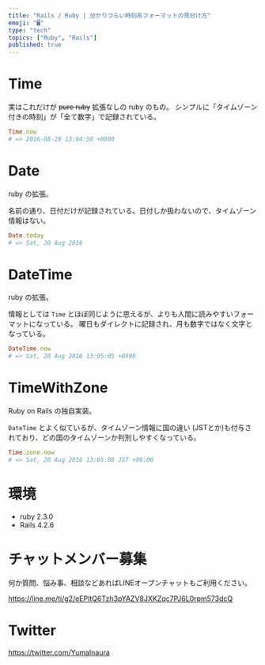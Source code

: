 ```yaml
---
title: "Rails / Ruby | 分かりづらい時刻系フォーマットの見分け方"
emoji: "🖥"
type: "tech"
topics: ["Ruby", "Rails"]
published: true
---
```


# Time

実はこれだけが ~~pure ruby~~ 拡張なしの ruby のもの。
シンプルに「タイムゾーン付きの時刻」が「全て数字」で記録されている。

```rb
Time.now
# => 2016-08-20 13:04:58 +0900
```

# Date

ruby の拡張。 

名前の通り、日付だけが記録されている。日付しか扱わないので、タイムゾーン情報はない。

```rb
Date.today
# => Sat, 20 Aug 2016
```

# DateTime

ruby の拡張。 

情報としては `Time` とほぼ同じように思えるが、よりも人間に読みやすいフォーマットになっている。
曜日もダイレクトに記録され、月も数字ではなく文字となっている。

```rb
DateTime.now
# => Sat, 20 Aug 2016 13:05:05 +0900
```

# TimeWithZone

Ruby on Rails の独自実装。

`DateTime` とよく似ているが、タイムゾーン情報に国の違い (JSTとか)も付与されており、どの国のタイムゾーンか判別しやすくなっている。

```rb
Time.zone.now
# => Sat, 20 Aug 2016 13:05:08 JST +09:00
```

# 環境

- ruby 2.3.0
- Rails 4.2.6








<!-- Update From Qiita API -->

# チャットメンバー募集


何か質問、悩み事、相談などあればLINEオープンチャットもご利用ください。

https://line.me/ti/g2/eEPltQ6Tzh3pYAZV8JXKZqc7PJ6L0rpm573dcQ





# Twitter


https://twitter.com/YumaInaura


<!-- Update From Qiita API -->


